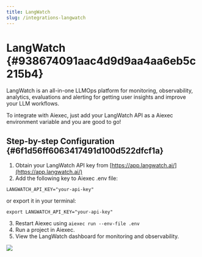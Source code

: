 ```yaml
---
title: LangWatch
slug: /integrations-langwatch
---
```




# LangWatch {#938674091aac4d9d9aa4aa6eb5c215b4}


LangWatch is an all-in-one LLMOps platform for monitoring, observability, analytics, evaluations and alerting for getting user insights and improve your LLM workflows.


To integrate with Aiexec, just add your LangWatch API as a Aiexec environment variable and you are good to go!


## Step-by-step Configuration {#6f1d56ff6063417491d100d522dfcf1a}

1. Obtain your LangWatch API key from [https://app.langwatch.ai/](https://app.langwatch.ai/)
2. Add the following key to Aiexec .env file:

```shell
LANGWATCH_API_KEY="your-api-key"
```


or export it in your terminal:


```shell
export LANGWATCH_API_KEY="your-api-key"
```

3. Restart Aiexec using `aiexec run --env-file .env`
4. Run a project in Aiexec.
5. View the LangWatch dashboard for monitoring and observability.

![](/img/langwatch-dashboard.png)

